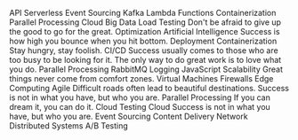 API Serverless Event Sourcing Kafka Lambda Functions Containerization Parallel Processing Cloud Big Data Load Testing Don't be afraid to give up the good to go for the great. Optimization Artificial Intelligence Success is how high you bounce when you hit bottom.
Deployment Containerization Stay hungry, stay foolish. CI/CD Success usually comes to those who are too busy to be looking for it. The only way to do great work is to love what you do. Parallel Processing RabbitMQ Logging JavaScript
Scalability Great things never come from comfort zones. Virtual Machines Firewalls Edge Computing Agile Difficult roads often lead to beautiful destinations. Success is not in what you have, but who you are. Parallel Processing If you can dream it, you can do it. Cloud
Testing Cloud Success is not in what you have, but who you are. Event Sourcing Content Delivery Network Distributed Systems A/B Testing
